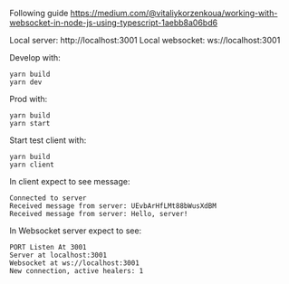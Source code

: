 Following guide https://medium.com/@vitaliykorzenkoua/working-with-websocket-in-node-js-using-typescript-1aebb8a06bd6

Local server: http://localhost:3001
Local websocket: ws://localhost:3001

Develop with:

```
yarn build
yarn dev
```

Prod with:

```
yarn build
yarn start
```

Start test client with:

```
yarn build
yarn client
```

In client expect to see message:

```
Connected to server
Received message from server: UEvbArHfLMt88bWusXdBM
Received message from server: Hello, server!
```

In Websocket server expect to see:

```
PORT Listen At 3001
Server at localhost:3001
Websocket at ws://localhost:3001
New connection, active healers: 1
```
